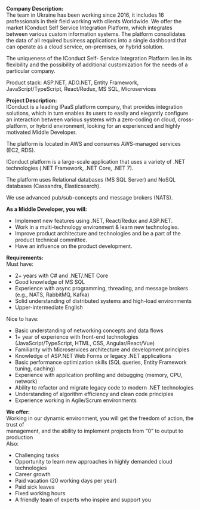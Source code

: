 **Company Description:**  
The team in Ukraine has been working since 2016, it includes 16 professionals
in their field working with clients Worldwide. We offer the market IConduct
Self Service Integration Platform, which integrates between various custom
information systems. The platform consolidates the data of all required
business applications into a single dashboard that can operate as a cloud
service, on-premises, or hybrid solution.  
  
The uniqueness of the IConduct Self- Service Integration Platform lies in its
flexibility and the possibility of additional customization for the needs of a
particular company.  
  
Product stack: ASP.NET, ADO.NET, Entity Framework, JavaScript/TypeScript,
React/Redux, MS SQL, Microservices  
  
**Project Description:**  
IConduct is a leading IPaaS platform company, that provides integration
solutions, which in turn enables its users to easily and elegantly configure
an interaction between various systems with a zero-coding on cloud, cross-
platform, or hybrid environment, looking for an experienced and highly
motivated Middle Developer.  
  
The platform is located in AWS and consumes AWS-managed services (EC2, RDS).  
  
IConduct platform is a large-scale application that uses a variety of .NET
technologies (.NET Framework, .NET Core, .NET 7).  
  
The platform uses Relational databases (MS SQL Server) and NoSQL databases
(Cassandra, Elasticsearch).  
  
We use advanced pub/sub-concepts and message brokers (NATS).  
  
**As a Middle Developer, you will:**

  * Implement new features using .NET, React/Redux and ASP.NET.
  * Work in a multi-technology environment & learn new technologies.
  * Improve product architecture and technologies and be a part of the product technical committee.
  * Have an influence on the product development.

**Requirements:**  
Must have:

  * 2+ years with C# and .NET/.NET Core
  * Good knowledge of MS SQL
  * Experience with async programming, threading, and message brokers (e.g., NATS, RabbitMQ, Kafka)
  * Solid understanding of distributed systems and high-load environments
  * Upper-intermediate English

  
Nice to have:

  * Basic understanding of networking concepts and data flows
  * 1+ year of experience with front-end technologies (JavaScript/TypeScript, HTML, CSS, Angular/React/Vue)
  * Familiarity with Microservices architecture and development principles
  * Knowledge of ASP.NET Web Forms or legacy .NET applications
  * Basic performance optimization skills (SQL queries, Entity Framework tuning, caching)
  * Experience with application profiling and debugging (memory, CPU, network)
  * Ability to refactor and migrate legacy code to modern .NET technologies
  * Understanding of algorithm efficiency and clean code principles
  * Experience working in Agile/Scrum environments

  
**We offer:**  
Working in our dynamic environment, you will get the freedom of action, the
trust of  
management, and the ability to implement projects from “0” to output to
production  
Also:

  * Challenging tasks
  * Opportunity to learn new approaches in highly demanded cloud technologies
  * Career growth
  * Paid vacation (20 working days per year)
  * Paid sick leaves
  * Fixed working hours
  * A friendly team of experts who inspire and support you